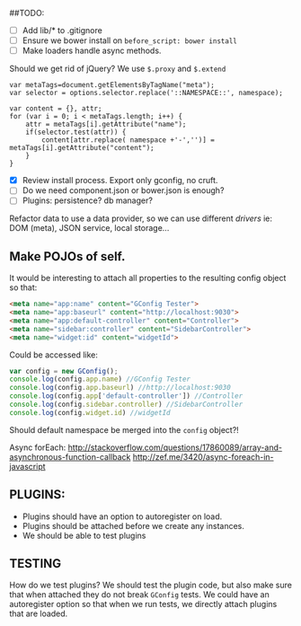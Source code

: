 ##TODO:
- [ ] Add lib/* to .gitignore
- [ ] Ensure we bower install on `before_script: bower install`
- [ ] Make loaders handle async methods.

Should we get rid of jQuery?
We use `$.proxy` and `$.extend`

```
var metaTags=document.getElementsByTagName("meta");
var selector = options.selector.replace('::NAMESPACE::', namespace);

var content = {}, attr;
for (var i = 0; i < metaTags.length; i++) {
    attr = metaTags[i].getAttribute("name");
    if(selector.test(attr)) {
        content[attr.replace( namespace +'-','')] = metaTags[i].getAttribute("content");
    }
}
```

- [x] Review install process. Export only gconfig, no cruft.
- [ ] Do we need component.json or bower.json is enough?
- [ ] Plugins: persistence? db manager? 

Refactor data to use a data provider, so we can use different _drivers_ ie: DOM (meta), JSON service, local storage...

## Make POJOs of self.
It would be interesting to attach all properties to the resulting config object so that:

```html
<meta name="app:name" content="GConfig Tester">
<meta name="app:baseurl" content="http://localhost:9030">
<meta name="app:default-controller" content="Controller">
<meta name="sidebar:controller" content="SidebarController">
<meta name="widget:id" content="widgetId">
```
Could be accessed like:

```javascript
var config = new GConfig();
console.log(config.app.name) //GConfig Tester
console.log(config.app.baseurl) //http://localhost:9030
console.log(config.app['default-controller']) //Controller
console.log(config.sidebar.controller) //SidebarController
console.log(config.widget.id) //widgetId
```

Should default namespace be merged into the `config` object?!


Async forEach:
http://stackoverflow.com/questions/17860089/array-and-asynchronous-function-callback
http://zef.me/3420/async-foreach-in-javascript

## PLUGINS:
- Plugins should have an option to autoregister on load.
- Plugins should be attached before we create any instances.
- We should be able to test plugins

## TESTING
How do we test plugins? We should test the plugin code, but also make sure that when attached they do not break `GConfig` tests.
We could have an autoregister option so that when we run tests, we directly attach plugins that are loaded.
